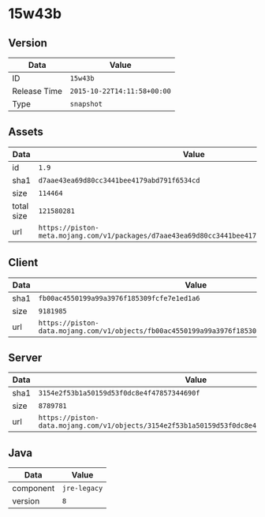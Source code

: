 # 15w43b

## Version

|**Data**        | **Value**                 |
|----------------|-------------------------|
| ID   | ```15w43b```   |
| Release Time   | ```2015-10-22T14:11:58+00:00```   |
| Type   | ```snapshot```   |

## Assets

|**Data**        | **Value**                 |
|----------------|-------------------------|
| id   | ```1.9```   |
| sha1   | ```d7aae43ea69d80cc3441bee4179abd791f6534cd```   |
| size   | ```114464```   |
| total size  | ```121580281```  |
| url       | ```https://piston-meta.mojang.com/v1/packages/d7aae43ea69d80cc3441bee4179abd791f6534cd/1.9.json``` |

## Client

|**Data**        | **Value**                 |
|----------------|-------------------------|
| sha1   | ```fb00ac4550199a99a3976f185309fcfe7e1ed1a6```   |
| size   | ```9181985```   |
| url       | ```https://piston-data.mojang.com/v1/objects/fb00ac4550199a99a3976f185309fcfe7e1ed1a6/client.jar``` |

## Server

|**Data**        | **Value**                 |
|----------------|-------------------------|
| sha1   | ```3154e2f53b1a50159d53f0dc8e4f47857344690f```   |
| size   | ```8789781```   |
| url       | ```https://piston-data.mojang.com/v1/objects/3154e2f53b1a50159d53f0dc8e4f47857344690f/server.jar``` |

## Java

|**Data**        | **Value**                 |
|----------------|-------------------------|
| component   | ```jre-legacy```   |
| version   | ```8```   |